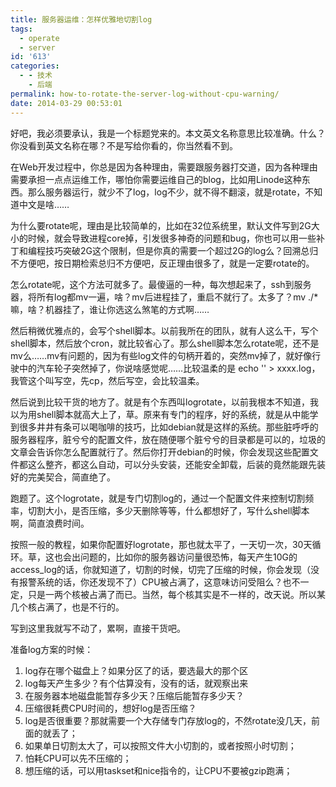 ```yaml
---
title: 服务器运维：怎样优雅地切割log
tags:
  - operate
  - server
id: '613'
categories:
  - - 技术
    - 后端
permalink: how-to-rotate-the-server-log-without-cpu-warning/
date: 2014-03-29 00:53:01
---
```


好吧，我必须要承认，我是一个标题党来的。本文英文名称意思比较准确。什么？你没看到英文名称在哪？不是写给你看的，你当然看不到。

在Web开发过程中，你总是因为各种理由，需要跟服务器打交道，因为各种理由需要承担一点点运维工作，哪怕你需要运维自己的blog，比如用Linode这种东西。那么服务器运行，就少不了log，log不少，就不得不翻滚，就是rotate，不知道中文是啥……
<!-- more -->
为什么要rotate呢，理由是比较简单的，比如在32位系统里，默认文件写到2G大小的时候，就会导致进程core掉，引发很多神奇的问题和bug，你也可以用一些补丁和编程技巧突破2G这个限制，但是你真的需要一个超过2G的log么？回溯总归不方便吧，按日期检索总归不方便吧，反正理由很多了，就是一定要rotate的。

怎么rotate呢，这个方法可就多了。最傻逼的一种，每次想起来了，ssh到服务器，将所有log都mv一遍，啥？mv后进程挂了，重启不就行了。太多了？mv ./* 嘛，啥？机器挂了，谁让你选这么煞笔的方式啊……

然后稍微优雅点的，会写个shell脚本。以前我所在的团队，就有人这么干，写个shell脚本，然后放个cron，就比较省心了。那么shell脚本怎么rotate呢，还不是mv么……mv有问题的，因为有些log文件的句柄开着的，突然mv掉了，就好像行驶中的汽车轮子突然掉了，你说啥感觉呢……比较温柔的是 echo '' > xxxx.log，我管这个叫写空，先cp，然后写空，会比较温柔。

然后说到比较干货的地方了。就是有个东西叫logrotate，以前我根本不知道，我以为用shell脚本就高大上了，草。原来有专门的程序，好的系统，就是从中能学到很多井井有条可以喝咖啡的技巧，比如debian就是这样的系统。那些脏呼呼的服务器程序，脏兮兮的配置文件，放在随便哪个脏兮兮的目录都是可以的，垃圾的文章会告诉你怎么配置就行了。然后你打开debian的时候，你会发现这些配置文件都这么整齐，都这么自动，可以分头安装，还能安全卸载，后装的竟然能跟先装好的完美契合，简直绝了。

跑题了。这个logrotate，就是专门切割log的，通过一个配置文件来控制切割频率，切割大小，是否压缩，多少天删除等等，什么都想好了，写什么shell脚本啊，简直浪费时间。

按照一般的教程，如果你配置好logrotate，那也就太平了，一天切一次，30天循环。草，这也会出问题的，比如你的服务器访问量很恐怖，每天产生10G的access_log的话，你就知道了，切割的时候，切完了压缩的时候，你会发现（没有报警系统的话，你还发现不了）CPU被占满了，这意味访问受阻么？也不一定，只是一两个核被占满了而已。当然，每个核其实是不一样的，改天说。所以某几个核占满了，也是不行的。

写到这里我就写不动了，累啊，直接干货吧。

准备log方案的时候：
1. log存在哪个磁盘上？如果分区了的话，要选最大的那个区
2. log每天产生多少？有个估算没有，没有的话，就观察出来
3. 在服务器本地磁盘能暂存多少天？压缩后能暂存多少天？
4. 压缩很耗费CPU时间的，想好log是否压缩？
5. log是否很重要？那就需要一个大存储专门存放log的，不然rotate没几天，前面的就丢了；
6. 如果单日切割太大了，可以按照文件大小切割的，或者按照小时切割；
7. 怕耗CPU可以先不压缩的；
8. 想压缩的话，可以用taskset和nice指令的，让CPU不要被gzip跑满；